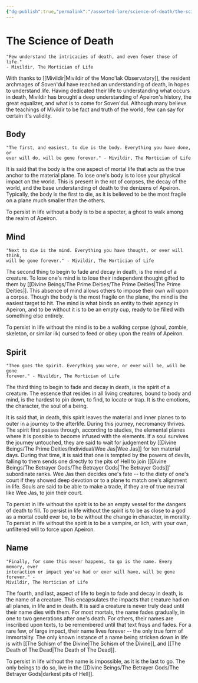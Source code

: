 ```yaml
---
{"dg-publish":true,"permalink":"/assorted-lore/science-of-death/the-science-of-death/","dgHomeLink":true,"dgPassFrontmatter":false}
---
```


# The Science of Death
	"Few understand the intricacies of death, and even fewer those of life." 
	- Mivildir, The Mortician of Life

With thanks to [[Mivildir|Mivildir of the Mono'lak Observatory]], the resident archmages of Soven'dul have reached an understanding of death, in hopes to understand life. Having dedicated their life to understanding what occurs in death, Mivildir has brought a deep understanding of Apeiron's history, the great equalizer, and what is to come for Soven'dul. Although many believe the teachings of Mivildir to be fact and truth of the world, few can say for certain it's validity.

## Body
	"The first, and easiest, to die is the body. Everything you have done, or 
	ever will do, will be gone forever." - Mivildir, The Mortician of Life

It is said that the body is the one aspect of mortal life that acts as the true anchor to the material plane. To lose one's body is to lose your physical impact on the world. This is present in the rot of corpses, the decay of the world, and the base understanding of death to the denizens of Apeiron. Typically, the body is the first to die, as it is believed to be the most fragile on a plane much smaller than the others. 

To persist in life without a body is to be a specter, a ghost to walk among the realm of Apeiron.
## Mind
	"Next to die is the mind. Everything you have thought, or ever will think, 
	will be gone forever." - Mivildir, The Mortician of Life

The second thing to begin to fade and decay in death, is the mind of a creature. To lose one's mind is to lose their independent thought gifted to them by [[Divine Beings/The Prime Deities/The Prime Deities|The Prime Deities]]. This absence of mind allows others to impose their own will upon a corpse. Though the body is the most fragile on the plane, the mind is the easiest target to hit. The mind is what binds an entity to their agency in Apeiron, and to be without it is to be an empty cup, ready to be filled with something else entirely. 

To persist in life without the mind is to be a walking corpse (ghoul, zombie, skeleton, or similar ilk) cursed to feed or obey upon the realm of Apeiron.
## Spirit
	"Then goes the spirit. Everything you were, or ever will be, will be gone 
	forever." - Mivildir, The Mortician of Life

The third thing to begin to fade and decay in death, is the spirit of a creature. The essence that resides in all living creatures, bound to body and mind, is the hardest to pin down, to find, to locate or trap. It is the emotions, the character, the soul of a being. 

It is said that, in death, this spirit leaves the material and inner planes to to outer in a journey to the afterlife. During this journey, necromancy thrives. The spirit first passes through, according to studies, the elemental planes where it is possible to become infused with the elements. If a soul survives the journey untouched, they are said to wait for judgement by [[Divine Beings/The Prime Deities/Individual/Wee Jas|Wee Jas]] for ten material days. During that time, it is said that one is tempted by the powers of devils, falling to them sends one directly to the pits of Hell to join [[Divine Beings/The Betrayer Gods/The Betrayer Gods|The Betrayer Gods]]' subordinate ranks. Wee Jas then decides one's fate -- to the diety of one's court if they showed deep devotion or to a plane to match one's alignment in life. Souls are said to be able to make a trade, if they are of true neutral like Wee Jas, to join their court. 

To persist in life without the spirit is to be an empty vessel for the dangers of death to fill. To persist in life without the spirit is to be as close to a god as a mortal could ever be, to be without the change in character, in morality. To persist in life without the spirit is to be a vampire, or lich, with your own, unfiltered will to force upon Apeiron.
## Name
	"Finally, for some this never happens, to go is the name. Every memory, ever 
	interaction or impact you've had or ever will have, will be gone forever." - 
	Mivildir, The Mortician of Life

The fourth, and last, aspect of life to begin to fade and decay in death, is the name of a creature. This encapsulates the impacts that creature had on all planes, in life and in death. It is said a creature is never truly dead until their name dies with them. For most mortals, the name fades gradually, in one to two generations after one's death. For others, their names are inscribed upon texts, to be remembered until that text frays and fades. For a rare few, of large impact, their name lives forever -- the only true form of immortality. The only known instance of a name being stricken down in life is with [[The Schism of the Divine|The Schism of the Divine]], and [[The Death of The Dead|The Death of The Dead]]. 

To persist in life without the name is impossible, as it is the last to go. The only beings to do so, live in the [[Divine Beings/The Betrayer Gods/The Betrayer Gods|darkest pits of Hell]].